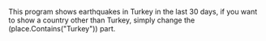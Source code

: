 This program shows earthquakes in Turkey in the last 30 days, if you want to show a country other than Turkey, simply change the  (place.Contains("Turkey")) part.
